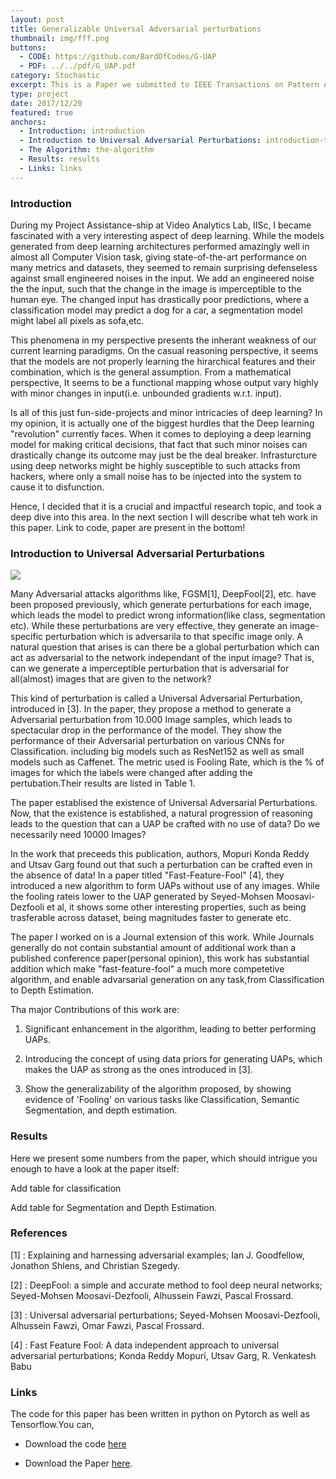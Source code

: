 ```yaml
---
layout: post
title: Generalizable Universal Adversarial perturbations
thumbnail: img/fff.png
buttons:
  - CODE: https://github.com/BardOfCodes/G-UAP
  - PDF: ../../pdf/G_UAP.pdf
category: Stochastic
excerpt: This is a Paper we submitted to IEEE Transactions on Pattern Analysis and Machine Intelligence, where we exploit the interesting phenomena of existence of universal adversarial perturbations(UAPs). We propose an algorithm for generating UAPs for any deep learning task, with or without the target data.
type: project
date: 2017/12/20
featured: true
anchors:
  - Introduction: introduction
  - Introduction to Universal Adversarial Perturbations: introduction-to-universal-advesarial-perturbations
  - The Algorithm: the-algorithm
  - Results: results
  - Links: links
---
```

### Introduction

During my Project Assistance-ship at Video Analytics Lab, IISc, I became fascinated with a very interesting aspect of deep learning. While the models generated from deep learning architectures performed amazingly well in almost all Computer Vision task, giving state-of-the-art performance on many metrics and datasets, they seemed to remain surprising defenseless against small engineered noises in the input. We add an engineered noise the the input, such that the change in the image is imperceptible to the human eye. The changed input has drastically poor predictions, where a classification model may predict a dog for a car, a segmentation model might label all pixels as sofa,etc.

This phenomena in my perspective presents the inherant weakness of our current learning paradigms. On the casual reasoning perspective, it seems that the models are not properly learning the hirarchical features and their combination, which is the general assumption. From a mathematical perspective, It seems to be a functional mapping whose output vary highly with minor changes in input(i.e. unbounded gradients w.r.t. input).

Is all of this just fun-side-projects and minor intricacies of deep learning? In my opinion, it is actually one of the biggest hurdles that the Deep learning "revolution" currently faces. When it comes to deploying a deep learning model for making critical decisions, that fact that such minor noises can drastically change its outcome may just be the deal breaker. Infrasturcture using deep networks might be highly susceptible to such attacks from hackers, where only a small noise has to be injected into the system to cause it to disfunction.

Hence, I decided that it is a crucial and impactful research topic, and took a deep dive into this area. In the next section I will describe what teh work in this paper. Link to code, paper are present in the bottom!



### Introduction to Universal Adversarial Perturbations

<img src ="../../img/fff.png" style="margin-left:auto;margin-right:auto;" />

Many Adversarial attacks algorithms like, FGSM\[1\], DeepFool\[2\], etc. have been proposed previously, which generate perturbations for each image, which leads the model to predict wrong information(like class, segmentation etc). While these perturbations are very effective, they generate an image-specific perturbation which is adversarila to that specific image only. A natural question that arises is can there be a global perturbation which can act as adversarial to the network independant of the input image? That is, can we generate a imperceptible perturbation that is adversarial for all(almost) images that are given to the network?

This kind of perturbation is called a Universal Adversarial Perturbation, introduced in [3]. In the paper, they propose a method to generate a Adversarial perturbation from 10.000 Image samples, which leads to spectacular drop in the performance of the model. They show the performance of their Adversarial perturbation on various CNNs for Classification. including big models such as ResNet152 as well as small models such as Caffenet. The metric used is Fooling Rate, which is the % of images for which the labels were changed after adding the pertubation.Their results are listed in Table 1.

The paper establised the existence of Universal Adversarial Perturbations. Now, that the existence is established, a natural progression of reasoning leads to the question that can a UAP be crafted with no use of data? Do we necessarily need 10000 Images? 

In the work that preceeds this publication, authors, Mopuri Konda Reddy and Utsav Garg found out that such a perturbation can be crafted even in the absence of data! In a paper titled "Fast-Feature-Fool" \[4\], they introduced a new algorithm to form UAPs without use of any images. While the fooling rateis lower to the UAP generated by Seyed-Mohsen Moosavi-Dezfooli et al, it shows some other interesting properties, such as being trasferable across dataset, being magnitudes faster to generate etc. 

The paper I worked on is a Journal extension of this work. While Journals generally do not contain substantial amount of additional work than a published conference paper(personal opinion), this work has substantial addition which make "fast-feature-fool" a much more competetive algorithm, and enable advarsarial generation on any task,from Classification to Depth Estimation. 

Tha major Contributions of this work are:

1) Significant enhancement in the algorithm, leading to better performing UAPs.

2) Introducing the concept of using data priors for generating UAPs, which makes the UAP as strong as the ones introduced in [3].

3) Show the generalizability of the algorithm proposed, by showing evidence of 'Fooling' on various tasks like Classification, Semantic Segmentation, and depth estimation.
 
### Results

Here we present some numbers from the paper, which should intrigue you enough to have a look at the paper itself:

Add table for classification

Add table for Segmentation and Depth Estimation.



### References

\[1\] : Explaining and harnessing adversarial examples; Ian J. Goodfellow, Jonathon Shlens, and Christian Szegedy.

\[2\] : DeepFool: a simple and accurate method to fool deep neural networks; Seyed-Mohsen Moosavi-Dezfooli, Alhussein Fawzi, Pascal Frossard.

\[3\] : Universal adversarial perturbations; Seyed-Mohsen Moosavi-Dezfooli, Alhussein Fawzi, Omar Fawzi, Pascal Frossard.

\[4\] : Fast Feature Fool: A data independent approach to universal adversarial perturbations; Konda Reddy Mopuri, Utsav Garg, R. Venkatesh Babu

### Links

The code for this paper has been written in python on Pytorch as well as Tensorflow.You can,

* Download the code [here](https://github.com/BardOfCodes/G-UAP)

* Download the Paper [here](../../pdf/G_UAP.pdf).
